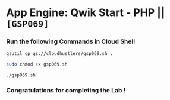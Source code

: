 # App Engine: Qwik Start - PHP || `[GSP069]`

### Run the following Commands in Cloud Shell

```bash
gsutil cp gs://cloudhustlers/gsp069.sh .

sudo chmod +x gsp069.sh

./gsp069.sh
```

### Congratulations for completing the Lab !